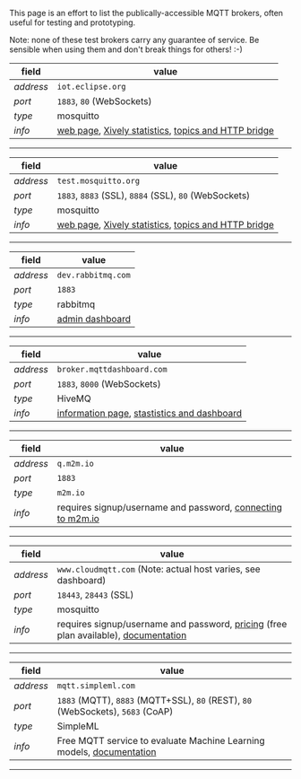 This page is an effort to list the publically-accessible MQTT brokers, often useful for testing and prototyping.

Note: none of these test brokers carry any guarantee of service. Be sensible when using them and don't break things for others! :-)

field | value
------|------
_address_ | `iot.eclipse.org`
_port_ | `1883`, `80` (WebSockets)
_type_ | mosquitto
_info_ | [web page](http://iot.eclipse.org/sandbox.html), [Xively statistics](https://xively.com/feeds/59871), [topics and HTTP bridge](http://eclipse.mqttbridge.com)

***

field | value
------|------
_address_ | `test.mosquitto.org`
_port_ | `1883`, `8883` (SSL), `8884` (SSL), `80` (WebSockets)
_type_ | mosquitto
_info_ | [web page](http://test.mosquitto.org), [Xively statistics](https://xively.com/feeds/43810), [topics and HTTP bridge](http://test-mosquitto.heroku.com)

***

field | value
------|------
_address_ | `dev.rabbitmq.com` 
_port_ | `1883` 
_type_ | rabbitmq 
_info_ | [admin dashboard](http://dev.rabbitmq.com)

***

field | value
------|------
_address_ | `broker.mqttdashboard.com` 
_port_ | `1883`, `8000` (WebSockets) 
_type_ | HiveMQ 
_info_ | [information page](http://www.mqtt-dashboard.com/info/broker), [stastistics and dashboard](http://www.mqtt-dashboard.com/dashboard)

***

field | value
------|------
_address_ | `q.m2m.io` 
_port_ | `1883` 
_type_ | `m2m.io`
_info_ | requires signup/username and password, [connecting to m2m.io](http://help.m2m.io/entries/21577233-connecting-to-m2m-io)

***

field | value
------|------
_address_ | `www.cloudmqtt.com` (Note: actual host varies, see dashboard)
_port_ | `18443`, `28443` (SSL)
_type_ | mosquitto
_info_ | requires signup/username and password, [pricing](http://www.cloudmqtt.com/plans.html) (free plan available), [documentation](http://www.cloudmqtt.com/docs.html)

***

field | value
------|------
_address_ | `mqtt.simpleml.com` 
_port_ | `1883` (MQTT), `8883` (MQTT+SSL), `80` (REST), `80` (WebSockets), `5683` (CoAP)
_type_ | SimpleML
_info_ | Free MQTT service to evaluate Machine Learning models, [documentation](http://simpleml.com) 
***

